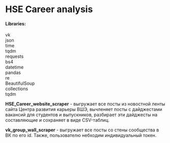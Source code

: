 # HSE Career analysis

#### Libraries:
vk  
json  
time  
tqdm  
requests  
bs4  
datetime  
pandas  
re  
BeautifulSoup  
collections  
tqdm  

**HSE_Career_website_scraper** - выгружает все посты из новостной ленты сайта Центра развития карьеры ВШЭ, вычленяет посты с дайджестами вакансий для студентов и выпускников, разбирает эти дайджесты на составляющие и сохраняет в виде CSV-таблиц.

**vk_group_wall_scraper** - выгружает все посты со стены сообщества в ВК по его id. Также, пользователю небходим индивидуальный токен.
